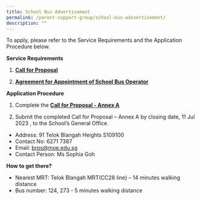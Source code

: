 ```yaml
---
title: School Bus Advertisement
permalink: /parent-support-group/school-bus-advsertisement/
description: ""
---
```

To apply, please refer to the Service Requirements and the Application Procedure below.

**Service Requirements**
1.	<strong><a href="/files/brps_call%20for%20proposals.pdf">Call for Proposal</a><br></strong>
 
2.	<strong><a href="/files/brps_agreement%20for%20appointment%20of%20school%20bus%20operator%20-%20annex%20b.pdf">Agreement for Appointment of School Bus Operator</a><br></strong>

**Application Procedure**

1. Complete the <strong><a href="/files/brps_call%20for%20proposal%20-%20annex%20a.pdf">Call for Proposal - Annex A</a><br></strong>

2. Submit the completed Call for Proposal – Annex A by closing date, 11 Jul 2023 , to the School’s General Office.

* Address: 91 Telok Blangah Heights S109100
* Contact No: 6271 7387 
* Email: brps@moe.edu.sg
* Contact Person: Ms Sophia Goh


**How to get there?**
* Nearest MRT: Telok Blangah MRT(CC28 line) – 14 minutes walking distance
* Bus number: 124, 273 - 5 minutes walking distance